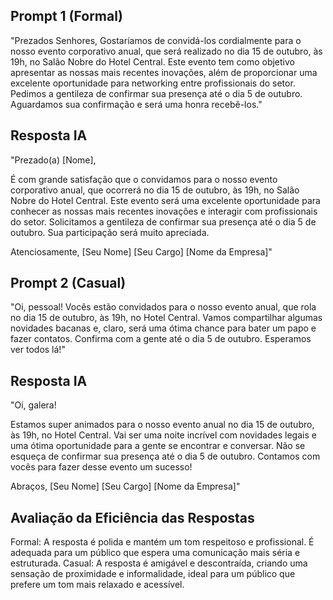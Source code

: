 ## Prompt 1 (Formal)

 "Prezados Senhores,
Gostaríamos de convidá-los cordialmente para o nosso evento corporativo anual, que será realizado no dia 15 de outubro, às 19h, no Salão Nobre do Hotel Central. Este evento tem como objetivo apresentar as nossas mais recentes inovações, além de proporcionar uma excelente oportunidade para networking entre profissionais do setor. Pedimos a gentileza de confirmar sua presença até o dia 5 de outubro. Aguardamos sua confirmação e será uma honra recebê-los."

## Resposta IA

 "Prezado(a) [Nome],

É com grande satisfação que o convidamos para o nosso evento corporativo anual, que ocorrerá no dia 15 de outubro, às 19h, no Salão Nobre do Hotel Central. Este evento será uma excelente oportunidade para conhecer as nossas mais recentes inovações e interagir com profissionais do setor. Solicitamos a gentileza de confirmar sua presença até o dia 5 de outubro. Sua participação será muito apreciada.

Atenciosamente,
[Seu Nome]
[Seu Cargo]
[Nome da Empresa]"

## Prompt 2 (Casual)

 "Oi, pessoal!
Vocês estão convidados para o nosso evento anual, que rola no dia 15 de outubro, às 19h, no Hotel Central. Vamos compartilhar algumas novidades bacanas e, claro, será uma ótima chance para bater um papo e fazer contatos. Confirma com a gente até o dia 5 de outubro. Esperamos ver todos lá!"

## Resposta IA

 "Oi, galera!

Estamos super animados para o nosso evento anual no dia 15 de outubro, às 19h, no Hotel Central. Vai ser uma noite incrível com novidades legais e uma ótima oportunidade para a gente se encontrar e conversar. Não se esqueça de confirmar sua presença até o dia 5 de outubro. Contamos com vocês para fazer desse evento um sucesso!

Abraços,
[Seu Nome]
[Seu Cargo]
[Nome da Empresa]"

## Avaliação da Eficiência das Respostas

Formal: A resposta é polida e mantém um tom respeitoso e profissional. É adequada para um público que espera uma comunicação mais séria e estruturada.
Casual: A resposta é amigável e descontraída, criando uma sensação de proximidade e informalidade, ideal para um público que prefere um tom mais relaxado e acessível.